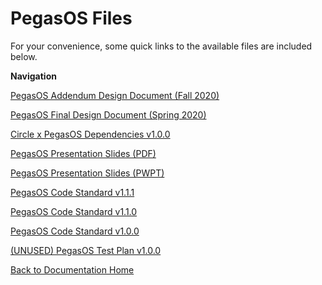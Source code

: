 # PegasOS Files

For your convenience, some quick links to the available files are included below.

**Navigation**

[PegasOS Addendum Design Document (Fall 2020)](Fall2020_PegasOS_Design_Document.pdf)

[PegasOS Final Design Document (Spring 2020)](PegasOS_FinalDesignDoc_Spring2020.pdf)

[Circle x PegasOS Dependencies v1.0.0](Circle_PegasOS_Dependencies_v1.0.0.pdf)

[PegasOS Presentation Slides (PDF)](PegasOS_CDR.pdf)

[PegasOS Presentation Slides (PWPT)](PegasOS_CDR.pptx)

[PegasOS Code Standard v1.1.1](CodeStandard_PegasOSv1_1_1.pdf)

[PegasOS Code Standard v1.1.0](CodeStandard_PegasOSv1_1_0.pdf)

[PegasOS Code Standard v1.0.0](CodeStandard_PegasOSv1_0_0.pdf)

[(UNUSED) PegasOS Test Plan v1.0.0](PegasOS_Test_Planv1_0_0.pdf)

[Back to Documentation Home](../README.md)